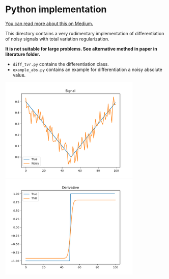 # Python implementation

[You can read more about this on Medium.](https://medium.com/practical-coding/how-to-differentiate-noisy-signals-2baf71b8bb65)

This directory contains a very rudimentary implementation of differentiation of noisy signals with total variation regularization.

**It is not suitable for large problems. See alternative method in paper in literature folder.**

* `diff_tvr.py` contains the differentiation class. 
* `example_abs.py` contains an example for differentiation a noisy absolute value. 

<img src="signal.png" alt="drawing" width="400"/>
<img src="derivative.png" alt="drawing" width="400"/>